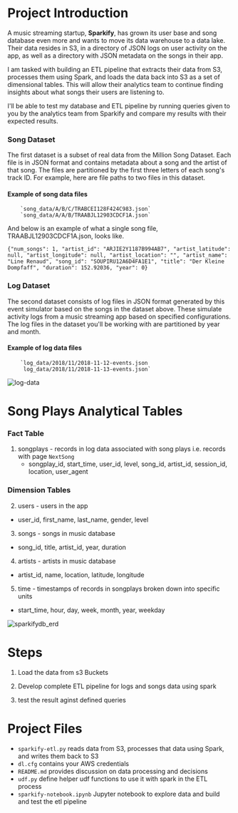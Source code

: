 # Project Introduction
A music streaming startup, __Sparkify__, has grown its user base and song database even more and wants to move its data warehouse to a data lake. Their data resides in S3, in a directory of JSON logs on user activity on the app, as well as a directory with JSON metadata on the songs in their app.

I am tasked with building an ETL pipeline that extracts their data from S3, processes them using Spark, and loads the data back into S3 as a set of dimensional tables. This will allow their analytics team to continue finding insights about what songs their users are listening to.

I'll be able to test my database and ETL pipeline by running queries given to you by the analytics team from Sparkify and compare my results with their expected results.

### Song Dataset
The first dataset is a subset of real data from the Million Song Dataset. Each file is in JSON format and contains metadata about a song and the artist of that song. The files are partitioned by the first three letters of each song's track ID. For example, here are file paths to two files in this dataset.

#### Example of song data files
        `song_data/A/B/C/TRABCEI128F424C983.json`
        `song_data/A/A/B/TRAABJL12903CDCF1A.json`

And below is an example of what a single song file, TRAABJL12903CDCF1A.json, looks like.

`{"num_songs": 1, "artist_id": "ARJIE2Y1187B994AB7", "artist_latitude": null, "artist_longitude": null, "artist_location": "", "artist_name": "Line Renaud", "song_id": "SOUPIRU12A6D4FA1E1", "title": "Der Kleine Dompfaff", "duration": 152.92036, "year": 0}`


### Log Dataset
The second dataset consists of log files in JSON format generated by this event simulator based on the songs in the dataset above. These simulate activity logs from a music streaming app based on specified configurations.
The log files in the dataset you'll be working with are partitioned by year and month.

#### Example of log data files
        `log_data/2018/11/2018-11-12-events.json
         log_data/2018/11/2018-11-13-events.json`
         
 ![log-data](https://user-images.githubusercontent.com/80867381/235442887-f6298846-7541-4043-982f-a4d53a4640c8.png)

# Song Plays Analytical Tables
### Fact Table
1. songplays - records in log data associated with song plays i.e. records with page `NextSong`
    - songplay_id, start_time, user_id, level, song_id, artist_id, session_id, location, user_agent

### Dimension Tables
2. users - users in the app
  - user_id, first_name, last_name, gender, level
3. songs - songs in music database
  - song_id, title, artist_id, year, duration
4. artists - artists in music database
  - artist_id, name, location, latitude, longitude
5. time - timestamps of records in songplays broken down into specific units
  - start_time, hour, day, week, month, year, weekday

![sparkifydb_erd](https://user-images.githubusercontent.com/80867381/214580187-78bda55c-c1ed-4296-8614-0dab5892df16.png)

# Steps
1. Load the data from s3 Buckets

2. Develop complete ETL pipeline for logs and songs data using spark 

4. test the result aginst defined queries

# Project Files
- `sparkify-etl.py` reads data from S3, processes that data using Spark, and writes them back to S3
- `dl.cfg` contains your AWS credentials
- `README.md` provides discussion on data processing and decisions
- `udf.py` define helper udf functions to use it with spark in the ETL process
- `sparkify-notebook.ipynb` Jupyter notebook to explore data and build and test the etl pipeline 
